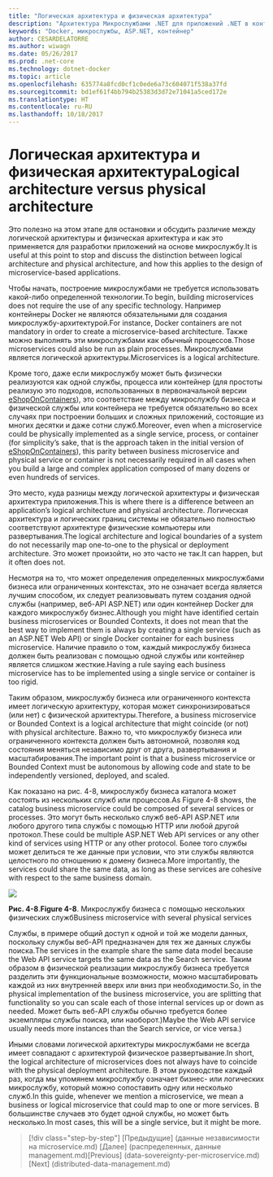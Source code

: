 ```yaml
---
title: "Логическая архитектура и физическая архитектура"
description: "Архитектура Микрослужбами .NET для приложений .NET в контейнерах | Логическая архитектура и физическая архитектура"
keywords: "Docker, микрослужбы, ASP.NET, контейнер"
author: CESARDELATORRE
ms.author: wiwagn
ms.date: 05/26/2017
ms.prod: .net-core
ms.technology: dotnet-docker
ms.topic: article
ms.openlocfilehash: 635774a8fcd0cf1c0ede6a73c604071f538a37fd
ms.sourcegitcommit: bd1ef61f4bb794b25383d3d72e71041a5ced172e
ms.translationtype: HT
ms.contentlocale: ru-RU
ms.lasthandoff: 10/18/2017
---
```

# <a name="logical-architecture-versus-physical-architecture"></a><span data-ttu-id="dcf32-104">Логическая архитектура и физическая архитектура</span><span class="sxs-lookup"><span data-stu-id="dcf32-104">Logical architecture versus physical architecture</span></span>

<span data-ttu-id="dcf32-105">Это полезно на этом этапе для остановки и обсудить различие между логической архитектуры и физическая архитектура и как это применяется для разработки приложений на основе микрослужбу.</span><span class="sxs-lookup"><span data-stu-id="dcf32-105">It is useful at this point to stop and discuss the distinction between logical architecture and physical architecture, and how this applies to the design of microservice-based applications.</span></span>

<span data-ttu-id="dcf32-106">Чтобы начать, построение микрослужбами не требуется использовать какой-либо определенной технологии.</span><span class="sxs-lookup"><span data-stu-id="dcf32-106">To begin, building microservices does not require the use of any specific technology.</span></span> <span data-ttu-id="dcf32-107">Например контейнеры Docker не являются обязательными для создания микрослужбу-архитектурой.</span><span class="sxs-lookup"><span data-stu-id="dcf32-107">For instance, Docker containers are not mandatory in order to create a microservice-based architecture.</span></span> <span data-ttu-id="dcf32-108">Также можно выполнять эти микрослужбами как обычный процессов.</span><span class="sxs-lookup"><span data-stu-id="dcf32-108">Those microservices could also be run as plain processes.</span></span> <span data-ttu-id="dcf32-109">Микрослужбами является логической архитектуры.</span><span class="sxs-lookup"><span data-stu-id="dcf32-109">Microservices is a logical architecture.</span></span>

<span data-ttu-id="dcf32-110">Кроме того, даже если микрослужбу может быть физически реализуются как одной службы, процесса или контейнер (для простоты реализую это подходов, использованных в первоначальной версии [eShopOnContainers](http://aka.ms/MicroservicesArchitecture)), это соответствие между микрослужбу бизнеса и физической службы или контейнера не требуется обязательно во всех случаях при построении больших и сложных приложений, состоящие из многих десятки и даже сотни служб.</span><span class="sxs-lookup"><span data-stu-id="dcf32-110">Moreover, even when a microservice could be physically implemented as a single service, process, or container (for simplicity’s sake, that is the approach taken in the initial version of [eShopOnContainers](http://aka.ms/MicroservicesArchitecture)), this parity between business microservice and physical service or container is not necessarily required in all cases when you build a large and complex application composed of many dozens or even hundreds of services.</span></span>

<span data-ttu-id="dcf32-111">Это место, куда разницы между логической архитектуры и физическая архитектура приложения.</span><span class="sxs-lookup"><span data-stu-id="dcf32-111">This is where there is a difference between an application’s logical architecture and physical architecture.</span></span> <span data-ttu-id="dcf32-112">Логическая архитектура и логических границ системы не обязательно полностью соответствуют архитектуре физические компьютеры или развертывания.</span><span class="sxs-lookup"><span data-stu-id="dcf32-112">The logical architecture and logical boundaries of a system do not necessarily map one-to-one to the physical or deployment architecture.</span></span> <span data-ttu-id="dcf32-113">Это может произойти, но это часто не так.</span><span class="sxs-lookup"><span data-stu-id="dcf32-113">It can happen, but it often does not.</span></span>

<span data-ttu-id="dcf32-114">Несмотря на то, что может определения определенных микрослужбами бизнеса или ограниченных контекстах, это не означает всегда является лучшим способом, их следует реализовывать путем создания одной службы (например, веб-API ASP.NET) или один контейнер Docker для каждого микрослужбу бизнес.</span><span class="sxs-lookup"><span data-stu-id="dcf32-114">Although you might have identified certain business microservices or Bounded Contexts, it does not mean that the best way to implement them is always by creating a single service (such as an ASP.NET Web API) or single Docker container for each business microservice.</span></span> <span data-ttu-id="dcf32-115">Наличие правило о том, каждый микрослужбу бизнеса должен быть реализован с помощью одной службы или контейнер является слишком жесткие.</span><span class="sxs-lookup"><span data-stu-id="dcf32-115">Having a rule saying each business microservice has to be implemented using a single service or container is too rigid.</span></span>

<span data-ttu-id="dcf32-116">Таким образом, микрослужбу бизнеса или ограниченного контекста имеет логическую архитектуру, которая может синхронизироваться (или нет) с физической архитектуры.</span><span class="sxs-lookup"><span data-stu-id="dcf32-116">Therefore, a business microservice or Bounded Context is a logical architecture that might coincide (or not) with physical architecture.</span></span> <span data-ttu-id="dcf32-117">Важно то, что микрослужбу бизнеса или ограниченного контекста должен быть автономной, позволяя код состояния меняться независимо друг от друга, развертывания и масштабирования.</span><span class="sxs-lookup"><span data-stu-id="dcf32-117">The important point is that a business microservice or Bounded Context must be autonomous by allowing code and state to be independently versioned, deployed, and scaled.</span></span>

<span data-ttu-id="dcf32-118">Как показано на рис. 4-8, микрослужбу бизнеса каталога может состоять из нескольких служб или процессов.</span><span class="sxs-lookup"><span data-stu-id="dcf32-118">As Figure 4-8 shows, the catalog business microservice could be composed of several services or processes.</span></span> <span data-ttu-id="dcf32-119">Это могут быть несколько служб веб-API ASP.NET или любого другого типа службы с помощью HTTP или любой другой протокол.</span><span class="sxs-lookup"><span data-stu-id="dcf32-119">These could be multiple ASP.NET Web API services or any other kind of services using HTTP or any other protocol.</span></span> <span data-ttu-id="dcf32-120">Более того службы может делиться те же данные при условии, что эти службы являются целостного по отношению к домену бизнеса.</span><span class="sxs-lookup"><span data-stu-id="dcf32-120">More importantly, the services could share the same data, as long as these services are cohesive with respect to the same business domain.</span></span>

![](./media/image8.png)

<span data-ttu-id="dcf32-121">**Рис. 4-8**.</span><span class="sxs-lookup"><span data-stu-id="dcf32-121">**Figure 4-8**.</span></span> <span data-ttu-id="dcf32-122">Микрослужбу бизнеса с помощью нескольких физических служб</span><span class="sxs-lookup"><span data-stu-id="dcf32-122">Business microservice with several physical services</span></span>

<span data-ttu-id="dcf32-123">Службы, в примере общий доступ к одной и той же модели данных, поскольку службы веб-API предназначен для тех же данных службы поиска.</span><span class="sxs-lookup"><span data-stu-id="dcf32-123">The services in the example share the same data model because the Web API service targets the same data as the Search service.</span></span> <span data-ttu-id="dcf32-124">Таким образом в физической реализации микрослужбу бизнеса требуется разделить эти функциональные возможности, можно масштабировать каждой из них внутренней вверх или вниз при необходимости.</span><span class="sxs-lookup"><span data-stu-id="dcf32-124">So, in the physical implementation of the business microservice, you are splitting that functionality so you can scale each of those internal services up or down as needed.</span></span> <span data-ttu-id="dcf32-125">Может быть веб-API службы обычно требуется более экземпляры службы поиска, или наоборот.)</span><span class="sxs-lookup"><span data-stu-id="dcf32-125">Maybe the Web API service usually needs more instances than the Search service, or vice versa.)</span></span>

<span data-ttu-id="dcf32-126">Иными словами логической архитектуры микрослужбами не всегда имеет совпадают с архитектурой физическое развертывание.</span><span class="sxs-lookup"><span data-stu-id="dcf32-126">In short, the logical architecture of microservices does not always have to coincide with the physical deployment architecture.</span></span> <span data-ttu-id="dcf32-127">В этом руководстве каждый раз, когда мы упомянем микрослужбу означает бизнес- или логических микрослужбу, который можно сопоставить одну или несколько служб.</span><span class="sxs-lookup"><span data-stu-id="dcf32-127">In this guide, whenever we mention a microservice, we mean a business or logical microservice that could map to one or more services.</span></span> <span data-ttu-id="dcf32-128">В большинстве случаев это будет одной службы, но может быть несколько.</span><span class="sxs-lookup"><span data-stu-id="dcf32-128">In most cases, this will be a single service, but it might be more.</span></span>


>[!div class="step-by-step"]
<span data-ttu-id="dcf32-129">[Предыдущие] (данные независимости на microservice.md) [Далее] (распределенных, данные management.md)</span><span class="sxs-lookup"><span data-stu-id="dcf32-129">[Previous] (data-sovereignty-per-microservice.md) [Next] (distributed-data-management.md)</span></span>
